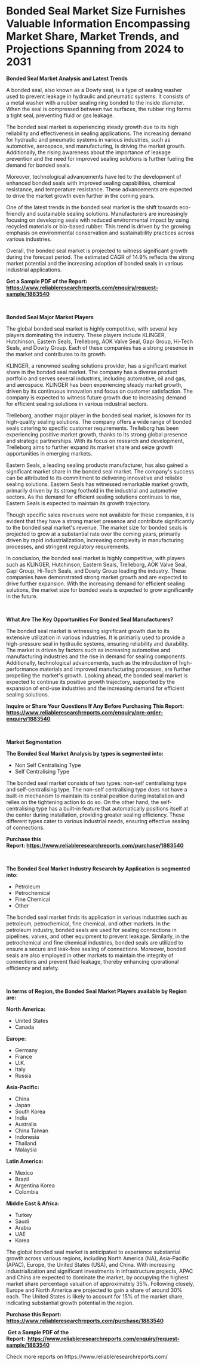 <p><h1>Bonded Seal Market Size Furnishes Valuable Information Encompassing Market Share, Market Trends, and Projections Spanning from 2024 to 2031</h1></p><p><strong>Bonded Seal Market Analysis and Latest Trends</strong></p>
<p><p>A bonded seal, also known as a Dowty seal, is a type of sealing washer used to prevent leakage in hydraulic and pneumatic systems. It consists of a metal washer with a rubber sealing ring bonded to the inside diameter. When the seal is compressed between two surfaces, the rubber ring forms a tight seal, preventing fluid or gas leakage.</p><p>The bonded seal market is experiencing steady growth due to its high reliability and effectiveness in sealing applications. The increasing demand for hydraulic and pneumatic systems in various industries, such as automotive, aerospace, and manufacturing, is driving the market growth. Additionally, the rising awareness about the importance of leakage prevention and the need for improved sealing solutions is further fueling the demand for bonded seals.</p><p>Moreover, technological advancements have led to the development of enhanced bonded seals with improved sealing capabilities, chemical resistance, and temperature resistance. These advancements are expected to drive the market growth even further in the coming years.</p><p>One of the latest trends in the bonded seal market is the shift towards eco-friendly and sustainable sealing solutions. Manufacturers are increasingly focusing on developing seals with reduced environmental impact by using recycled materials or bio-based rubber. This trend is driven by the growing emphasis on environmental conservation and sustainability practices across various industries.</p><p>Overall, the bonded seal market is projected to witness significant growth during the forecast period. The estimated CAGR of 14.9% reflects the strong market potential and the increasing adoption of bonded seals in various industrial applications.</p></p>
<p><strong>Get a Sample PDF of the Report:&nbsp; <a href="https://www.reliableresearchreports.com/enquiry/request-sample/1883540">https://www.reliableresearchreports.com/enquiry/request-sample/1883540</a></strong></p>
<p>&nbsp;</p>
<p><strong>Bonded Seal Major Market Players</strong></p>
<p><p>The global bonded seal market is highly competitive, with several key players dominating the industry. These players include KLINGER, Hutchinson, Eastern Seals, Trelleborg, AOK Valve Seal, Gapi Group, Hi-Tech Seals, and Dowty Group. Each of these companies has a strong presence in the market and contributes to its growth.</p><p>KLINGER, a renowned sealing solutions provider, has a significant market share in the bonded seal market. The company has a diverse product portfolio and serves several industries, including automotive, oil and gas, and aerospace. KLINGER has been experiencing steady market growth, driven by its continuous innovation and focus on customer satisfaction. The company is expected to witness future growth due to increasing demand for efficient sealing solutions in various industrial sectors.</p><p>Trelleborg, another major player in the bonded seal market, is known for its high-quality sealing solutions. The company offers a wide range of bonded seals catering to specific customer requirements. Trelleborg has been experiencing positive market growth, thanks to its strong global presence and strategic partnerships. With its focus on research and development, Trelleborg aims to further expand its market share and seize growth opportunities in emerging markets.</p><p>Eastern Seals, a leading sealing products manufacturer, has also gained a significant market share in the bonded seal market. The company's success can be attributed to its commitment to delivering innovative and reliable sealing solutions. Eastern Seals has witnessed remarkable market growth, primarily driven by its strong foothold in the industrial and automotive sectors. As the demand for efficient sealing solutions continues to rise, Eastern Seals is expected to maintain its growth trajectory.</p><p>Though specific sales revenues were not available for these companies, it is evident that they have a strong market presence and contribute significantly to the bonded seal market's revenue. The market size for bonded seals is projected to grow at a substantial rate over the coming years, primarily driven by rapid industrialization, increasing complexity in manufacturing processes, and stringent regulatory requirements.</p><p>In conclusion, the bonded seal market is highly competitive, with players such as KLINGER, Hutchinson, Eastern Seals, Trelleborg, AOK Valve Seal, Gapi Group, Hi-Tech Seals, and Dowty Group leading the industry. These companies have demonstrated strong market growth and are expected to drive further expansion. With the increasing demand for efficient sealing solutions, the market size for bonded seals is expected to grow significantly in the future.</p></p>
<p>&nbsp;</p>
<p><strong>What Are The Key Opportunities For Bonded Seal Manufacturers?</strong></p>
<p><p>The bonded seal market is witnessing significant growth due to its extensive utilization in various industries. It is primarily used to provide a high-pressure seal in hydraulic systems, ensuring reliability and durability. The market is driven by factors such as increasing automotive and manufacturing industries and the rise in demand for sealing components. Additionally, technological advancements, such as the introduction of high-performance materials and improved manufacturing processes, are further propelling the market's growth. Looking ahead, the bonded seal market is expected to continue its positive growth trajectory, supported by the expansion of end-use industries and the increasing demand for efficient sealing solutions.</p></p>
<p><strong>Inquire or Share Your Questions If Any Before Purchasing This Report: <a href="https://www.reliableresearchreports.com/enquiry/pre-order-enquiry/1883540">https://www.reliableresearchreports.com/enquiry/pre-order-enquiry/1883540</a></strong></p>
<p>&nbsp;</p>
<p><strong>Market Segmentation</strong></p>
<p><strong>The Bonded Seal Market Analysis by types is segmented into:</strong></p>
<p><ul><li>Non Self Centralising Type</li><li>Self Centralising Type</li></ul></p>
<p><p>The bonded seal market consists of two types: non-self centralising type and self-centralising type. The non-self centralising type does not have a built-in mechanism to maintain its central position during installation and relies on the tightening action to do so. On the other hand, the self-centralising type has a built-in feature that automatically positions itself at the center during installation, providing greater sealing efficiency. These different types cater to various industrial needs, ensuring effective sealing of connections.</p></p>
<p><strong>Purchase this Report:&nbsp;<a href="https://www.reliableresearchreports.com/purchase/1883540">https://www.reliableresearchreports.com/purchase/1883540</a></strong></p>
<p>&nbsp;</p>
<p><strong>The Bonded Seal Market Industry Research by Application is segmented into:</strong></p>
<p><ul><li>Petroleum</li><li>Petrochemical</li><li>Fine Chemical</li><li>Other</li></ul></p>
<p><p>The bonded seal market finds its application in various industries such as petroleum, petrochemical, fine chemical, and other markets. In the petroleum industry, bonded seals are used for sealing connections in pipelines, valves, and other equipment to prevent leakage. Similarly, in the petrochemical and fine chemical industries, bonded seals are utilized to ensure a secure and leak-free sealing of connections. Moreover, bonded seals are also employed in other markets to maintain the integrity of connections and prevent fluid leakage, thereby enhancing operational efficiency and safety.</p></p>
<p>&nbsp;</p>
<p><strong>In terms of Region, the Bonded Seal Market Players available by Region are:</strong></p>
<p>
    <p> <strong> North America: </strong>
        <ul>
            <li>United States</li>
            <li>Canada</li>
        </ul>
        </p> 
    <p> <strong> Europe: </strong>
        <ul>
            <li>Germany</li>
            <li>France</li>
            <li>U.K.</li>
            <li>Italy</li>
            <li>Russia</li>
        </ul>
        </p> 
    <p> <strong> Asia-Pacific: </strong>
        <ul>
            <li>China</li>
            <li>Japan</li>
            <li>South Korea</li>
            <li>India</li>
            <li>Australia</li>
            <li>China Taiwan</li>
            <li>Indonesia</li>
            <li>Thailand</li>
            <li>Malaysia</li>
        </ul>
        </p> 
    <p> <strong> Latin America: </strong>
        <ul>
            <li>Mexico</li>
            <li>Brazil</li>
            <li>Argentina Korea</li>
            <li>Colombia</li>
        </ul>
        </p> 
    <p> <strong> Middle East & Africa: </strong>
        <ul>
            <li>Turkey</li>
            <li>Saudi</li>
            <li>Arabia</li>
            <li>UAE</li>
            <li>Korea</li>
        </ul>
    </p>
    </p>
<p><p>The global bonded seal market is anticipated to experience substantial growth across various regions, including North America (NA), Asia-Pacific (APAC), Europe, the United States (USA), and China. With increasing industrialization and significant investments in infrastructure projects, APAC and China are expected to dominate the market, by occupying the highest market share percentage valuation of approximately 35%. Following closely, Europe and North America are projected to gain a share of around 30% each. The United States is likely to account for 15% of the market share, indicating substantial growth potential in the region.</p></p>
<p><strong>Purchase this Report: <a href="https://www.reliableresearchreports.com/purchase/1883540">https://www.reliableresearchreports.com/purchase/1883540</a></strong></p>
<p>&nbsp;<strong>Get a Sample PDF of the Report:&nbsp;&nbsp;<a href="https://www.reliableresearchreports.com/enquiry/request-sample/1883540">https://www.reliableresearchreports.com/enquiry/request-sample/1883540</a></strong></p>
<p><strong></strong></p>
<p>Check more reports on https://www.reliableresearchreports.com/</p>